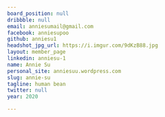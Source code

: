 ```yaml
---
board_position: null
dribbble: null
email: anniesumail@gmail.com
facebook: anniesupoo
github: anniesu1
headshot_jpg_url: https://i.imgur.com/9dKzB88.jpg
layout: member_page
linkedin: anniesu-1
name: Annie Su
personal_site: anniesuu.wordpress.com
slug: annie-su
tagline: human bean
twitter: null
year: 2020

---
```

